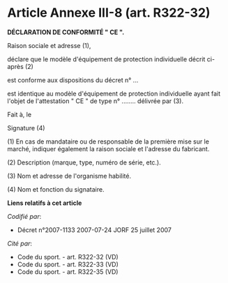 # Article Annexe III-8 (art. R322-32)

**DÉCLARATION DE CONFORMITÉ " CE ".**

Raison sociale et adresse (1),

déclare que le modèle d'équipement de protection individuelle décrit ci-après (2)

est conforme aux dispositions du décret n° ...

est identique au modèle d'équipement de protection individuelle ayant fait l'objet de l'attestation " CE " de type
n° ........ délivrée par (3).

Fait à, le

Signature (4) 

(1) En cas de mandataire ou de responsable de la première mise sur le marché, indiquer également la raison sociale et
l'adresse du fabricant.

(2) Description (marque, type, numéro de série, etc.).

(3) Nom et adresse de l'organisme habilité.

(4) Nom et fonction du signataire.

**Liens relatifs à cet article**

_Codifié par_:

  - Décret n°2007-1133 2007-07-24 JORF 25 juillet 2007

_Cité par_:

  - Code du sport. - art. R322-32 (VD)
  - Code du sport. - art. R322-33 (VD)
  - Code du sport. - art. R322-35 (VD)
